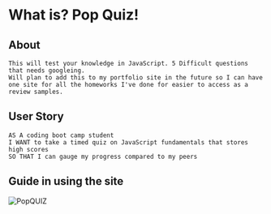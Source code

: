 # What is? Pop Quiz!

## About
```
This will test your knowledge in JavaScript. 5 Difficult questions that needs googleing.
Will plan to add this to my portfolio site in the future so I can have one site for all the homeworks I've done for easier to access as a review samples.

```
## User Story

```
AS A coding boot camp student
I WANT to take a timed quiz on JavaScript fundamentals that stores high scores
SO THAT I can gauge my progress compared to my peers
```
## Guide in using the site

<img src="./Assets/PopQUIZ.gif" alt="PopQUIZ">



